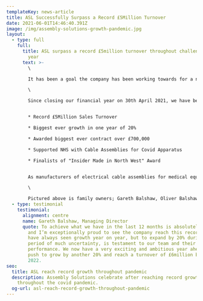 ```yaml
---
templateKey: news-article
title: ASL Successfully Surpass a Record £5Million Turnover
date: 2021-06-01T14:46:40.391Z
image: /img/assembly-solutions-growth-pandemic.jpg
layout:
  - type: full
    full:
      title: ASL surpass a record £5million turnover throughout challenging financial
        year
      text: >-
        \

        It has been a goal the company has been working towards for a number of years now, so it is with great pride that we share a record milestone of surpassing £5million turnover in our financial year 2020-21.\

        \

        Since closing our financial year on 30th April 2021, we have been celebrating the record year which was made up of a number of highlights;


        * Record £5Million Sales Turnover

        * Biggest ever growth in one year of 20%

        * Awarded biggest ever contract over £700,000

        * Supported NHS with Cable Assemblies for Covid Apparatus

        * Finalists of "Insider Made in North West" Award


        As manufacturers of electrical cable assemblies for medical equipment, we have been busier than ever and proud to be supporting the Medical sector with cable assemblies for Covid testing equipment and other medical equipment including Hospital beds and Ventilation applications.\

        \

        Pictured above is family owners; Gareth Balshaw, Oliver Balshaw and Sophie Balshaw who are thrilled to see such significant growth within their first year of ownership, after the company was passed down by their Father Graham Balshaw in early 2020.
  - type: testimonial
    testimonial:
      alignment: centre
      name: Gareth Balshaw, Managing Director
      quote: To achieve what we have in the last 12 months is absolutely incredible,
        and I’m exceptionally proud to see the company reach this record. We
        have always seen growth year on year, but to expand by 20% during a
        period of much uncertainty, is testament to our team and their
        performance. We now have a very exciting and ambitious year ahead as we
        push to grow by another 20% and reach a turnover of £6million by April
        2022.
seo:
  title: ASL reach record growth throughout pandemic
  description: Assembly Solutions celebrate after reaching record growth in sales
    throughout the covid pandemic.
  og-url: asl-reach-record-growth-throughout-pandemic
---
```

